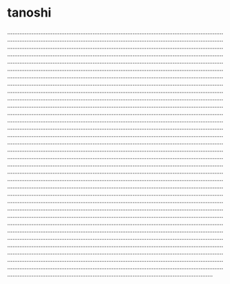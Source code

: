 # tanoshi
..................................................................................................................................................................................................................................................................................................................................................................................................................................................................................................................................................................................................................................................................................................................................................................................................................................................................................................................................................................................................................................................................................................................................................................................................................................................................................................................................................................................................................................................................................................................................................................................................................................................................................................................................................................................................................................................................................................................................................................................................................................................................................................................................................................................................................................................................................................................................................................................................................................................................................................................................................................................................................................................................................................................................................................................................................................................................................................................................................................................................................................................................................................................................................................................................................................................................................................................................................................................................................................................................................................................................................................................................................................................................................................................................................................................................................................................................................................................................................................................................................................................................................................................................................................................................................................................................................................................................................................................